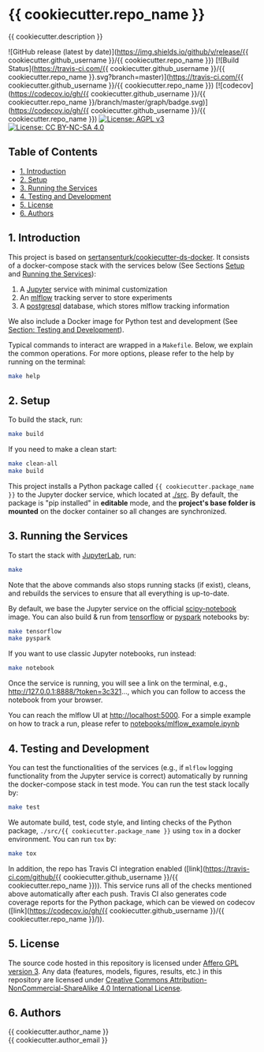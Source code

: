 # {{ cookiecutter.repo_name }}

{{ cookiecutter.description }}

![GitHub release (latest by date)](https://img.shields.io/github/v/release/{{ cookiecutter.github_username }}/{{ cookiecutter.repo_name }}) [![Build Status](https://travis-ci.com/{{ cookiecutter.github_username }}/{{ cookiecutter.repo_name }}.svg?branch=master)](https://travis-ci.com/{{ cookiecutter.github_username }}/{{ cookiecutter.repo_name }}) [![codecov](https://codecov.io/gh/{{ cookiecutter.github_username }}/{{ cookiecutter.repo_name }}/branch/master/graph/badge.svg)](https://codecov.io/gh/{{ cookiecutter.github_username }}/{{ cookiecutter.repo_name }}) [![License: AGPL v3](https://img.shields.io/badge/License-AGPL%20v3-ff69b4.svg)](http://www.gnu.org/licenses/agpl-3.0) [![License: CC BY-NC-SA 4.0](https://img.shields.io/badge/License-CC%20BY--NC--SA%204.0-ff69b4.svg)](http://creativecommons.org/licenses/by-nc-sa/4.0/)

## Table of Contents

- [1. Introduction](#1-introduction)
- [2. Setup](#2-setup)
- [3. Running the Services](#3-running-the-services)
- [4. Testing and Development](#4-testing-and-development)
- [5. License](#5-license)
- [6. Authors](#6-authors)

## 1. Introduction

This project is based on [sertansenturk/cookiecutter-ds-docker](https://github.com/sertansenturk/cookiecutter-ds-docker). It consists of a docker-compose stack with the services below (See Sections [Setup](#setup) and [Running the Services](#running-the-services)):

1. A [Jupyter](https://jupyter.org/) service with minimal customization
2. An [mlflow](https://mlflow.org/) tracking server to store experiments
3. A [postgresql](https://www.postgresql.org/) database, which stores mlflow tracking information

We also include a Docker image for Python test and development (See [Section: Testing and Development](#testing-and-development)).

Typical commands to interact are wrapped in a `Makefile`. Below, we explain the common operations. For more options, please refer to the help by running on the terminal:

```bash
make help
```

## 2. Setup

To build the stack, run:

```bash
make build
```

If you need to make a clean start:

```bash
make clean-all
make build
```

This project installs a Python package called `{{ cookiecutter.package_name }}` to the Jupyter docker service, which located at [./src](src). By default, the package is "pip installed" in **editable** mode, and the **project's base folder is mounted** on the docker container so all changes are synchronized.

## 3. Running the Services

To start the stack with [JupyterLab](https://jupyterlab.readthedocs.io/en/stable/), run:

```bash
make
```

Note that the above commands also stops running stacks (if exist), cleans, and rebuilds the services to ensure that all everything is up-to-date.

By default, we base the Jupyter service on the official [scipy-notebook](https://hub.docker.com/r/jupyter/scipy-notebook/tags) image. You can also build & run from [tensorflow](https://hub.docker.com/r/jupyter/tensorflow-notebook/tags) or [pyspark](https://hub.docker.com/r/jupyter/pyspark-notebook/tags) notebooks by:

```bash
make tensorflow
make pyspark
```

If you want to use classic Jupyter notebooks, run instead:

```bash
make notebook
```

Once the service is running, you will see a link on the terminal, e.g., http://127.0.0.1:8888/?token=3c321..., which you can follow to access the notebook from your browser.

You can reach the mlflow UI at [http://localhost:5000](http://localhost:5000). For a simple example on how to track a run, please refer to [notebooks/mlflow_example.ipynb](notebooks/mlflow_example.ipynb)

## 4. Testing and Development

You can test the functionalities of the services (e.g., if `mlflow` logging functionality from the Jupyter service is correct) automatically by running the docker-compose stack in test mode. You can run the test stack locally by:

```bash
make test
```

We automate build, test, code style, and linting checks of the Python package, `./src/{{ cookiecutter.package_name }}` using `tox` in a docker environment. You can run `tox` by:

```bash
make tox
```

In addition, the repo has Travis CI integration enabled ([link](https://travis-ci.com/github/{{ cookiecutter.github_username }}/{{ cookiecutter.repo_name }})). This service runs all of the checks mentioned above automatically after each push. Travis CI also generates code coverage reports for the Python package, which can be viewed on codecov ([link](https://codecov.io/gh/{{ cookiecutter.github_username }}/{{ cookiecutter.repo_name }}/)).

## 5. License

The source code hosted in this repository is licensed under [Affero GPL version 3](https://www.gnu.org/licenses/agpl-3.0.en.html). Any data (features, models,  figures, results, etc.) in this repository are licensed under [Creative Commons Attribution-NonCommercial-ShareAlike 4.0 International License](http://creativecommons.org/licenses/by-nc-sa/4.0/).

## 6. Authors

{{ cookiecutter.author_name }}  
{{ cookiecutter.author_email }}
